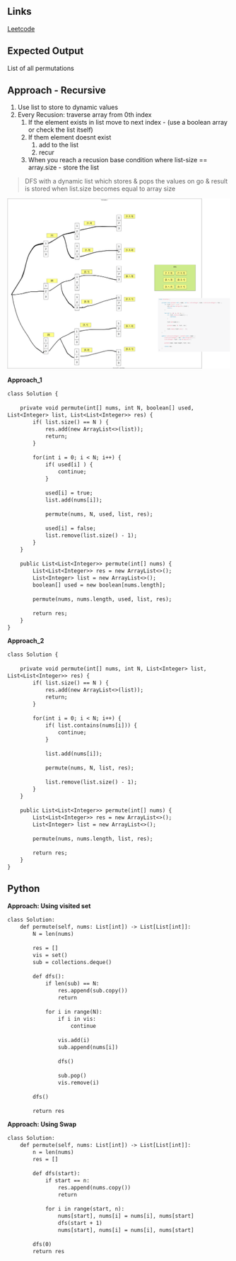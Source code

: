 ## Links
[Leetcode](https://leetcode.com/problems/permutations/)

## Expected Output
List of all permutations

## Approach - Recursive
1. Use list to store to dynamic values
2. Every Recusion: traverse array from 0th index
   1. If the element exists in list move to next index - (use a boolean array or check the list itself)
   2. If them element doesnt exist
      1. add to the list
      2. recur
   3. When you reach a recusion base condition where list-size == array.size - store the list

> DFS with a dynamic list which stores & pops the values on go & result is stored when list.size becomes equal to array size

![permuation-i](../../images/permutation-i.svg)

**Approach_1**
```
class Solution {

    private void permute(int[] nums, int N, boolean[] used, List<Integer> list, List<List<Integer>> res) {
        if( list.size() == N ) {
            res.add(new ArrayList<>(list));
            return;
        }

        for(int i = 0; i < N; i++) {
            if( used[i] ) {
                continue;
            }

            used[i] = true;
            list.add(nums[i]);

            permute(nums, N, used, list, res);

            used[i] = false;
            list.remove(list.size() - 1);
        }
    }

    public List<List<Integer>> permute(int[] nums) {
        List<List<Integer>> res = new ArrayList<>();
        List<Integer> list = new ArrayList<>();
        boolean[] used = new boolean[nums.length];
        
        permute(nums, nums.length, used, list, res);

        return res;
    }
}
```

**Approach_2**
```
class Solution {

    private void permute(int[] nums, int N, List<Integer> list, List<List<Integer>> res) {
        if( list.size() == N ) {
            res.add(new ArrayList<>(list));
            return;
        }

        for(int i = 0; i < N; i++) {
            if( list.contains(nums[i])) {
                continue;
            }

            list.add(nums[i]);

            permute(nums, N, list, res);

            list.remove(list.size() - 1);
        }
    }

    public List<List<Integer>> permute(int[] nums) {
        List<List<Integer>> res = new ArrayList<>();
        List<Integer> list = new ArrayList<>();
        
        permute(nums, nums.length, list, res);

        return res;
    }
}
```


## Python

**Approach: Using visited set**
```
class Solution:
    def permute(self, nums: List[int]) -> List[List[int]]:
        N = len(nums)

        res = []
        vis = set()
        sub = collections.deque()

        def dfs():
            if len(sub) == N:
                res.append(sub.copy())
                return
            
            for i in range(N):
                if i in vis:
                    continue

                vis.add(i)
                sub.append(nums[i])
                
                dfs()

                sub.pop()
                vis.remove(i)

        dfs()

        return res
```

**Approach: Using Swap**

```
class Solution:
    def permute(self, nums: List[int]) -> List[List[int]]:
        n = len(nums)
        res = []

        def dfs(start):
            if start == n:
                res.append(nums.copy())
                return
            
            for i in range(start, n):
                nums[start], nums[i] = nums[i], nums[start]
                dfs(start + 1)
                nums[start], nums[i] = nums[i], nums[start]
        
        dfs(0)
        return res
```